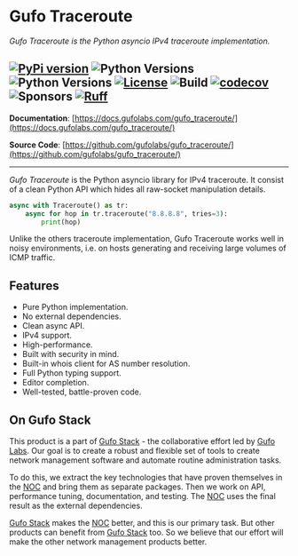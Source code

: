 # Gufo Traceroute

*Gufo Traceroute is the Python asyncio IPv4 traceroute implementation.*

[![PyPi version](https://img.shields.io/pypi/v/gufo_traceroute.svg)](https://pypi.python.org/pypi/gufo_traceroute/)
![Python Versions](https://img.shields.io/pypi/dw/gufo_traceroute)
![Python Versions](https://img.shields.io/pypi/pyversions/gufo_traceroute)
[![License](https://img.shields.io/badge/License-BSD_3--Clause-blue.svg)](https://opensource.org/licenses/BSD-3-Clause)
![Build](https://img.shields.io/github/actions/workflow/status/gufolabs/gufo_traceroute/py-tests.yml?branch=master)
[![codecov](https://codecov.io/gh/gufolabs/gufo_traceroute/graph/badge.svg?token=C4S2YOP0AW)](https://codecov.io/gh/gufolabs/gufo_traceroute)
![Sponsors](https://img.shields.io/github/sponsors/gufolabs)
[![Ruff](https://img.shields.io/endpoint?url=https://raw.githubusercontent.com/charliermarsh/ruff/main/assets/badge/v0.json)](https://github.com/charliermarsh/ruff)
---

**Documentation**: [https://docs.gufolabs.com/gufo_traceroute/](https://docs.gufolabs.com/gufo_traceroute/)

**Source Code**: [https://github.com/gufolabs/gufo_traceroute/](https://github.com/gufolabs/gufo_traceroute/)

---

*Gufo Traceroute* is the Python asyncio library for IPv4 traceroute. It consist of a clean Python API
which hides all raw-socket manipulation details.

``` py
async with Traceroute() as tr:
    async for hop in tr.traceroute("8.8.8.8", tries=3):
        print(hop)
```

Unlike the others traceroute implementation, Gufo Traceroute works well in noisy environments,
i.e. on hosts generating and receiving large volumes of ICMP traffic.

## Features

* Pure Python implementation.
* No external dependencies.
* Clean async API.
* IPv4 support.
* High-performance.
* Built with security in mind.
* Built-in whois client for AS number resolution.
* Full Python typing support.
* Editor completion.
* Well-tested, battle-proven code.

## On Gufo Stack

This product is a part of [Gufo Stack][Gufo Stack] - the collaborative effort 
led by [Gufo Labs][Gufo Labs]. Our goal is to create a robust and flexible 
set of tools to create network management software and automate 
routine administration tasks.

To do this, we extract the key technologies that have proven themselves 
in the [NOC][NOC] and bring them as separate packages. Then we work on API,
performance tuning, documentation, and testing. The [NOC][NOC] uses the final result
as the external dependencies.

[Gufo Stack][Gufo Stack] makes the [NOC][NOC] better, and this is our primary task. But other products
can benefit from [Gufo Stack][Gufo Stack] too. So we believe that our effort will make 
the other network management products better.

[Gufo Labs]: https://gufolabs.com/
[Gufo Stack]: https://docs.gufolabs.com/
[NOC]: https://getnoc.com/
